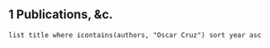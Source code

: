 
## 1 Publications, &c.
```dataview
list title where icontains(authors, "Oscar Cruz") sort year asc
```